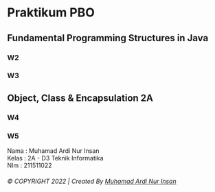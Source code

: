 # Praktikum PBO
## Fundamental Programming Structures in Java
### W2 
### W3 
## Object, Class & Encapsulation 2A
### W4
### W5

Nama  : Muhamad Ardi Nur Insan <br>
Kelas : 2A - D3 Teknik Informatika <br>
NIm   : 211511022 <br>

###### © COPYRIGHT 2022  |  Created By  [Muhamad Ardi Nur Insan](www.ardinur.engineer)
